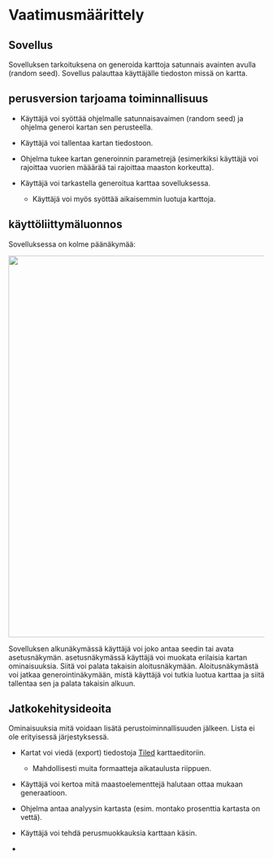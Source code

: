 # Vaatimusmäärittely

## Sovellus

Sovelluksen tarkoituksena on generoida karttoja satunnais avainten avulla (random seed). Sovellus palauttaa käyttäjälle tiedoston missä on kartta.


## perusversion tarjoama toiminnallisuus

- Käyttäjä voi syöttää ohjelmalle satunnaisavaimen (random seed) ja ohjelma generoi kartan sen perusteella.

- Käyttäjä voi tallentaa kartan tiedostoon.

- Ohjelma tukee kartan generoinnin parametrejä (esimerkiksi käyttäjä voi rajoittaa vuorien määärää tai rajoittaa maaston korkeutta).

- Käyttäjä voi tarkastella generoitua karttaa sovelluksessa.
  - Käyttäjä voi myös syöttää aikaisemmin luotuja karttoja.


## käyttöliittymäluonnos

Sovelluksessa on kolme päänäkymää:

<img src="https://raw.githubusercontent.com/jehugawa/ot-harjoitustyo/master/dokumentaatio/kuvat/kayttoliittyma.jpg" width="750">

Sovelluksen alkunäkymässä käyttäjä voi joko antaa seedin tai avata asetusnäkymän. asetusnäkymässä käyttäjä voi muokata erilaisia kartan ominaisuuksia. Siitä voi palata takaisin aloitusnäkymään. Aloitusnäkymästä voi jatkaa generointinäkymään, mistä käyttäjä voi tutkia luotua karttaa ja siitä tallentaa sen ja palata takaisin alkuun.

## Jatkokehitysideoita
Ominaisuuksia mitä voidaan lisätä perustoiminnallisuuden jälkeen. Lista ei ole erityisessä järjestyksessä.


- Kartat voi viedä (export) tiedostoja [Tiled](https://www.mapeditor.org/) karttaeditoriin.
  - Mahdollisesti muita formaatteja aikataulusta riippuen.

- Käyttäjä voi kertoa mitä maastoelementtejä halutaan ottaa mukaan generaatioon.

- Ohjelma antaa analyysin kartasta (esim. montako prosenttia kartasta on vettä).

- Käyttäjä voi tehdä perusmuokkauksia karttaan käsin.

- 
